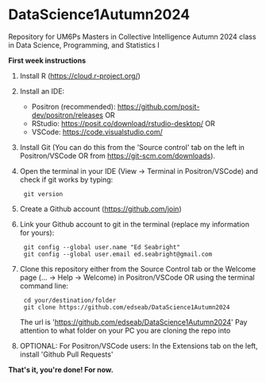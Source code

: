 # DataScience1Autumn2024
Repository for UM6Ps Masters in Collective Intelligence Autumn 2024 class in Data Science, Programming, and Statistics I

**First week instructions** 

1. Install R (https://cloud.r-project.org/)
2. Install an IDE:
   - Positron (recommended): https://github.com/posit-dev/positron/releases
   OR
   - RStudio: https://posit.co/download/rstudio-desktop/
   OR
   - VSCode: https://code.visualstudio.com/
     
3. Install Git (You can do this from the 'Source control' tab on the left in Positron/VSCode OR from https://git-scm.com/downloads).
5. Open the terminal in your IDE (View -> Terminal in Positron/VSCode) and check if git works by typing:

        git version

4. Create a Github account (https://github.com/join)
5. Link your Github account to git in the terminal (replace my information for yours):

        git config --global user.name "Ed Seabright"
        git config --global user.email ed.seabright@gmail.com

6. Clone this repository either from the Source Control tab or the Welcome page (...  -> Help -> Welcome) in Positron/VSCode
   OR using the terminal command line:
   
        cd your/destination/folder
        git clone https://github.com/edseab/DataScience1Autumn2024

   The url is 'https://github.com/edseab/DataScience1Autumn2024'
   Pay attention to what folder on your PC you are cloning the repo into

7. OPTIONAL: For Positron/VSCode users: In the Extensions tab on the left, install 'Github Pull Requests'

    
**That's it, you're done! For now.**
